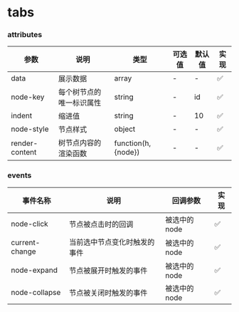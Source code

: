# tabs

### attributes
| 参数      | 说明          | 类型      | 可选值                           | 默认值  | 实现 |
|---------- |-------------- |---------- |--------------------------------  |-------- |-------- |
| data | 展示数据 | array | - | - | ✅ |
| node-key | 每个树节点的唯一标识属性 | string | - | id | ✅ |
| indent | 缩进值 | string | - | 10 | ✅ |
| node-style | 节点样式 | object | - | - | ✅ |
| render-content | 树节点内容的渲染函数 | function(h, {node}) | - | - | ✅ |

### events
| 事件名称 | 说明 | 回调参数 | 实现 |
|---------|--------|---------|-------- |
| node-click | 节点被点击时的回调 | 被选中的node | ✅ |
| current-change | 当前选中节点变化时触发的事件 | 被选中的node | ✅ |
| node-expand | 节点被展开时触发的事件 | 被选中的node | ✅ |
| node-collapse | 节点被关闭时触发的事件 | 被选中的node | ✅ |
